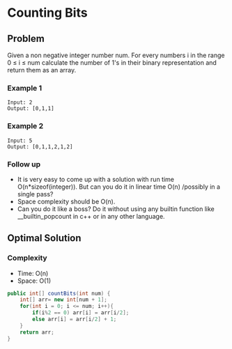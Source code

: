 # Counting Bits

## Problem

Given a non negative integer number num. For every numbers i in the range 0 ≤ i ≤ num calculate the number of 1's in their binary representation and return them as an array.

### Example 1

    Input: 2
    Output: [0,1,1]

### Example 2

    Input: 5
    Output: [0,1,1,2,1,2]

### Follow up

- It is very easy to come up with a solution with run time O(n*sizeof(integer)). But can you do it in linear time O(n) /possibly in a single pass?
- Space complexity should be O(n).
- Can you do it like a boss? Do it without using any builtin function like __builtin_popcount in c++ or in any other language.

## Optimal Solution

### Complexity

- Time: O(n)
- Space: O(1)

```Java
public int[] countBits(int num) {
    int[] arr= new int[num + 1]; 
    for(int i = 0; i <= num; i++){
        if(i%2 == 0) arr[i] = arr[i/2];
        else arr[i] = arr[i/2] + 1;
    }
    return arr;
}
```
